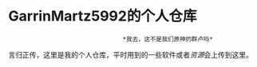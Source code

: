 # GarrinMartz5992的个人仓库
                                    *我去，这不是我们原神的群卢吗*
言归正传，这里是我的个人仓库，平时用到的一些软件或者*资源*会上传到这里。

         
